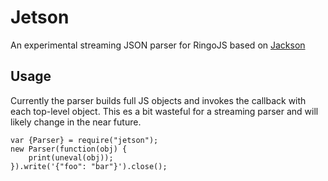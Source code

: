 Jetson
======

An experimental streaming JSON parser for RingoJS based on [Jackson]

[Jackson]: http://jackson.codehaus.org/

Usage
-----

Currently the parser builds full JS objects and invokes the callback 
with each top-level object. This es a bit wasteful for a streaming parser
and will likely change in the near future.

    var {Parser} = require("jetson");
    new Parser(function(obj) {
        print(uneval(obj));
    }).write('{"foo": "bar"}').close();
